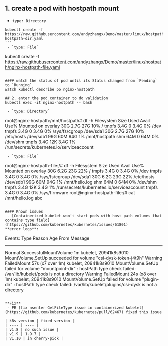 ## 1. create a pod with hostpath mount
 - `type: Directory`
````
kubectl create -f https://raw.githubusercontent.com/andyzhangx/Demo/master/linux/hostpath/nginx-hostpath-dir.yaml
```
 - `type: File`
````
kubectl create -f https://raw.githubusercontent.com/andyzhangx/Demo/master/linux/hostpath/nginx-hostpath-file.yaml
```

#### watch the status of pod until its Status changed from `Pending` to `Running`
watch kubectl describe po nginx-hostpath

## 2. enter the pod container to do validation
kubectl exec -it nginx-hostpath -- bash

 - `type: Directory`
```
root@nginx-hostpath:/mnt/hostpath# df -h
Filesystem      Size  Used Avail Use% Mounted on
overlay          30G  2.7G   27G  10% /
tmpfs           3.4G     0  3.4G   0% /dev
tmpfs           3.4G     0  3.4G   0% /sys/fs/cgroup
/dev/sda1        30G  2.7G   27G  10% /etc/hosts
/dev/sdb1        99G   60M   94G   1% /mnt/hostpath
shm              64M     0   64M   0% /dev/shm
tmpfs           3.4G   12K  3.4G   1% /run/secrets/kubernetes.io/serviceaccount
```
 - `type: File`
```
root@nginx-hostpath-file:/# df -h
Filesystem      Size  Used Avail Use% Mounted on
overlay          30G  6.2G   23G  22% /
tmpfs           3.4G     0  3.4G   0% /dev
tmpfs           3.4G     0  3.4G   0% /sys/fs/cgroup
/dev/sda1        30G  6.2G   23G  22% /etc/hosts
/dev/sdb1        99G   60M   94G   1% /mnt/hello.log
shm              64M     0   64M   0% /dev/shm
tmpfs           3.4G   12K  3.4G   1% /run/secrets/kubernetes.io/serviceaccount
tmpfs           3.4G     0  3.4G   0% /sys/firmware
root@nginx-hostpath-file:/# cat /mnt/hello.log
abc
```

#### Known issues
 - [Containerized kubelet won't start pods with host path volumes that contains type field](https://github.com/kubernetes/kubernetes/issues/61801) 
**error logs**:
```
Events:
  Type     Reason                 Age               From                   Message
  ----     ------                 ----              ----                   -------
  Normal   SuccessfulMountVolume  1m                kubelet, 20941k8s9010  MountVolume.SetUp succeeded for volume "csi-dysk-token-j4t9h"
  Warning  FailedMount            57s (x7 over 1m)  kubelet, 20941k8s9010  MountVolume.SetUp failed for volume "mountpoint-dir" : hostPath type check failed: /var/lib/kubelet/pods is not a directory
  Warning  FailedMount            24s (x8 over 1m)  kubelet, 20941k8s9010  MountVolume.SetUp failed for volume "plugin-dir" : hostPath type check failed: /var/lib/kubelet/plugins/csi-dysk is not a directory
```

**Fix**
 - PR [fix nsenter GetFileType issue in containerized kubelet](https://github.com/kubernetes/kubernetes/pull/62467) fixed this issue
 
| k8s version | fixed version |
| ---- | ---- |
| v1.8 | no such issue |
| v1.9 | 1.9.7 |
| v1.10 | in cherry-pick |
